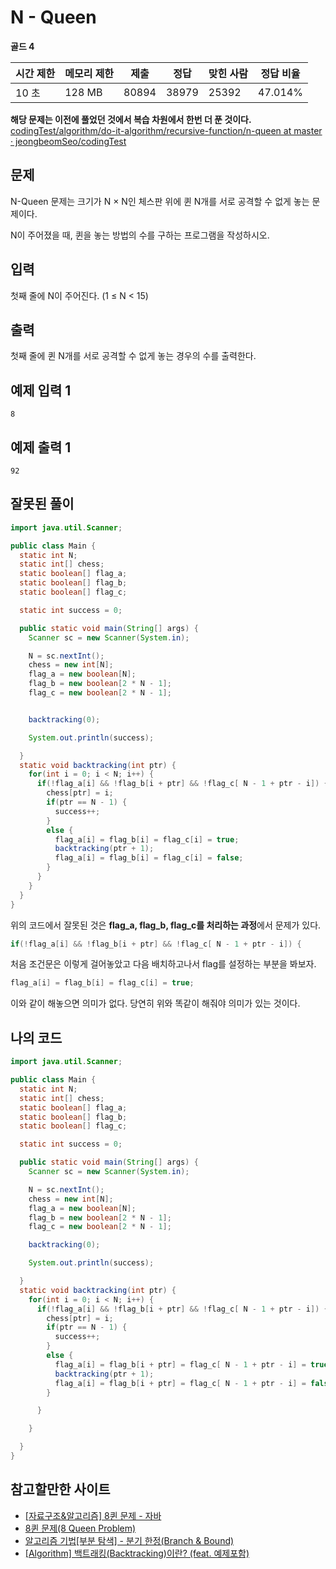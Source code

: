 # N - Queen

**골드 4**

|시간 제한	|메모리 제한|	제출|	정답|	맞힌 사람|	정답 비율|
|---|---|---|---|---|---|
|10 초|	128 MB|	80894	|38979|	25392	|47.014%|

**해당 문제는 이전에 풀었던 것에서 복습 차원에서 한번 더 푼 것이다.**
[codingTest/algorithm/do-it-algorithm/recursive-function/n-queen at master · jeongbeomSeo/codingTest](https://github.com/jeongbeomSeo/codingTest/tree/master/algorithm/do-it-algorithm/recursive-function/n-queen)

## 문제

N-Queen 문제는 크기가 N × N인 체스판 위에 퀸 N개를 서로 공격할 수 없게 놓는 문제이다.

N이 주어졌을 때, 퀸을 놓는 방법의 수를 구하는 프로그램을 작성하시오.

## 입력

첫째 줄에 N이 주어진다. (1 ≤ N < 15)

## 출력

첫째 줄에 퀸 N개를 서로 공격할 수 없게 놓는 경우의 수를 출력한다.

## 예제 입력 1

```
8
```

## 예제 출력 1

```
92
```

## 잘못된 풀이

```java
import java.util.Scanner;

public class Main {
  static int N;
  static int[] chess;
  static boolean[] flag_a;
  static boolean[] flag_b;
  static boolean[] flag_c;

  static int success = 0;

  public static void main(String[] args) {
    Scanner sc = new Scanner(System.in);

    N = sc.nextInt();
    chess = new int[N];
    flag_a = new boolean[N];
    flag_b = new boolean[2 * N - 1];
    flag_c = new boolean[2 * N - 1];


    backtracking(0);

    System.out.println(success);

  }
  static void backtracking(int ptr) {
    for(int i = 0; i < N; i++) {
      if(!flag_a[i] && !flag_b[i + ptr] && !flag_c[ N - 1 + ptr - i]) {
        chess[ptr] = i;
        if(ptr == N - 1) {
          success++;
        }
        else {
          flag_a[i] = flag_b[i] = flag_c[i] = true;
          backtracking(ptr + 1);
          flag_a[i] = flag_b[i] = flag_c[i] = false;
        }
      }
    }
  }
}
```

위의 코드에서 잘못된 것은 **flag_a, flag_b, flag_c를 처리하는 과정**에서 문제가 있다.

```java
if(!flag_a[i] && !flag_b[i + ptr] && !flag_c[ N - 1 + ptr - i]) {
```

처음 조건문은 이렇게 걸어놓았고 다음 배치하고나서 flag를 설정하는 부분을 봐보자.

```java
flag_a[i] = flag_b[i] = flag_c[i] = true;
```

이와 같이 해놓으면 의미가 없다. 당연히 위와 똑같이 해줘야 의미가 있는 것이다.

## 나의 코드

```java
import java.util.Scanner;

public class Main {
  static int N;
  static int[] chess;
  static boolean[] flag_a;
  static boolean[] flag_b;
  static boolean[] flag_c;

  static int success = 0;

  public static void main(String[] args) {
    Scanner sc = new Scanner(System.in);

    N = sc.nextInt();
    chess = new int[N];
    flag_a = new boolean[N];
    flag_b = new boolean[2 * N - 1];
    flag_c = new boolean[2 * N - 1];

    backtracking(0);

    System.out.println(success);

  }
  static void backtracking(int ptr) {
    for(int i = 0; i < N; i++) {
      if(!flag_a[i] && !flag_b[i + ptr] && !flag_c[ N - 1 + ptr - i]) {
        chess[ptr] = i;
        if(ptr == N - 1) {
          success++;
        }
        else {
          flag_a[i] = flag_b[i + ptr] = flag_c[ N - 1 + ptr - i] = true;
          backtracking(ptr + 1);
          flag_a[i] = flag_b[i + ptr] = flag_c[ N - 1 + ptr - i] = false;
        }

      }

    }

  }
}
```

## 참고할만한 사이트

- [[자료구조&알고리즘] 8퀸 문제 - 자바](https://developer-hm.tistory.com/133)
- [8퀸 문제(8 Queen Problem)](https://velog.io/@jimmy48/8%ED%80%B8-%EB%AC%B8%EC%A0%9C)
- [알고리즘 기법[부분 탐색] - 분기 한정(Branch & Bound)](https://hcr3066.tistory.com/29)
- [[Algorithm] 백트래킹(Backtracking)이란? (feat. 예제포함)](https://fomaios.tistory.com/entry/Algorithm-%EB%B0%B1%ED%8A%B8%EB%9E%98%ED%82%B9Backtracking%EC%9D%B4%EB%9E%80)
